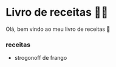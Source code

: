 # Livro de receitas :man_cook:

Olá, bem vindo ao meu livro de receitas :call_me_hand:

### receitas 

- strogonoff de frango

  

